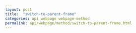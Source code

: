 ```yaml
---
layout: post
title:  "switch-to-parent-frame"
categories: api webpage webpage-method
permalink: api/webpage/method/switch-to-parent-frame.html
---
```


